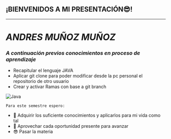 ## **¡BIENVENIDOS A MI PRESENTACIÓN😎!**
---
# *ANDRES MUÑOZ MUÑOZ*
### ***A continuación previos conocimientos en proceso de aprendizaje***

- Recapitular el lenguaje JAVA
- Aplicar git clone para poder modificar desde la pc personal el repositorio de otro usuario
- Crear y activar Ramas con base a git branch

![Java](https://www.google.com/url?sa=i&url=https%3A%2F%2Fwww.teahub.io%2Fviewwp%2FiTRRow_java-application-development%2F&psig=AOvVaw3GonFaaDQWrEfcev0dY39Q&ust=1695873122728000&source=images&cd=vfe&opi=89978449&ved=0CBAQjRxqFwoTCLi8x-3xyYEDFQAAAAAdAAAAABAH)

   `Para este semestre espero:`

- 🔭 Adquirir los suficiente conocimientos y aplicarlos para mi vida como tal 
- 🌱 Aprovechar cada oportunidad presente para avanzar
- 😎 Pasar la materia

